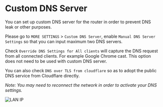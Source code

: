 # Custom DNS Server

You can set up custom DNS server for the router in order to prevent DNS leak or other purposes.

Please go to `MORE SETTINGS` > `Custom DNS Server`, enable `Manual DNS Server Settings` so that you can input maximum two DNS servers.

Check `Override DNS Settings for All clients` will capture the DNS request from all connected clients. For example Google Chrome cast. This option does not need to be used with custom DNS server.

You can also check `DNS over TLS from cloudflare` so as to adopt the public DNS service from Cloudflare directly.

*Note: You may need to reconnect the network in order to activate your DNS settings.*

![LAN IP](https://static.gl-inet.com/docs/en/3/setup/dns/dns.jpg)